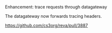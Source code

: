 Enhancement: trace requests through datagateway

The datagateway now forwards tracing headers.

https://github.com/cs3org/reva/pull/3887
